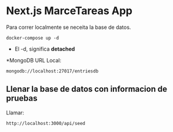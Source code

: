 # Next.js MarceTareas App

Para correr localmente se neceita la base de datos.

```
docker-compose up -d
```

* El -d, significa __detached__




*MongoDB URL Local:

```
mongodb://localhost:27017/entriesdb
```




## Llenar la base de datos con informacion de pruebas

Llamar:
``` 
http://localhost:3000/api/seed 
```